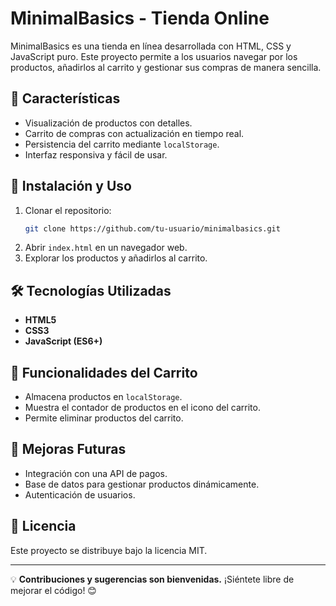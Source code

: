 # MinimalBasics - Tienda Online

MinimalBasics es una tienda en línea desarrollada con HTML, CSS y JavaScript puro. Este proyecto permite a los usuarios navegar por los productos, añadirlos al carrito y gestionar sus compras de manera sencilla.

## 📌 Características
- Visualización de productos con detalles.
- Carrito de compras con actualización en tiempo real.
- Persistencia del carrito mediante `localStorage`.
- Interfaz responsiva y fácil de usar.

## 🚀 Instalación y Uso
1. Clonar el repositorio:
   ```sh
   git clone https://github.com/tu-usuario/minimalbasics.git
   ```
2. Abrir `index.html` en un navegador web.
3. Explorar los productos y añadirlos al carrito.

## 🛠 Tecnologías Utilizadas
- **HTML5**
- **CSS3**
- **JavaScript (ES6+)**

## 📌 Funcionalidades del Carrito
- Almacena productos en `localStorage`.
- Muestra el contador de productos en el icono del carrito.
- Permite eliminar productos del carrito.

## 📝 Mejoras Futuras
- Integración con una API de pagos.
- Base de datos para gestionar productos dinámicamente.
- Autenticación de usuarios.

## 📄 Licencia
Este proyecto se distribuye bajo la licencia MIT.

---
💡 **Contribuciones y sugerencias son bienvenidas.** ¡Siéntete libre de mejorar el código! 😊

